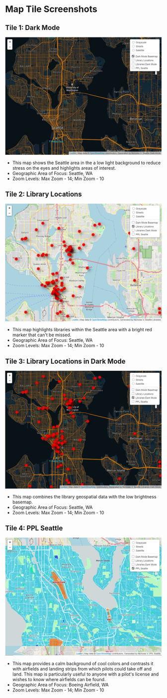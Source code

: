 # Map Tile Screenshots

## Tile 1: Dark Mode

![dark mode map](img/dark_mode.PNG)
* This map shows the Seattle area in the a low light background to reduce
stress on the eyes and highlights areas of interest.
* Geographic Area of Focus: Seattle, WA
* Zoom Levels: Max Zoom - 14; Min Zoom - 10

## Tile 2: Library Locations

![library locations map](img/library_locations.PNG)
* This map highlights libraries within the Seattle area with a bright red marker
that can't be missed.
* Geographic Area of Focus: Seattle, WA
* Zoom Levels: Max Zoom - 14; Min Zoom - 10

## Tile 3: Library Locations in Dark Mode

![libraries dark mode map](img/libraries_dark_mode.PNG)
* This map combines the library geospatial data with the low brightness basemap.
* Geographic Area of Focus: Seattle, WA
* Zoom Levels: Max Zoom - 14; Min Zoom - 10

## Tile 4: PPL Seattle

![ppl seattle map](img/ppl_seattle.PNG)
* This map provides a calm background of cool colors and contrasts it with airfields
and landing strips from which pilots could take off and land. This map is particularly
useful to anyone with a pilot's license and wishes to know where airfields can be found.
* Geographic Area of Focus: Boeing Airfield, WA
* Zoom Levels: Max Zoom - 14; Min Zoom - 10
